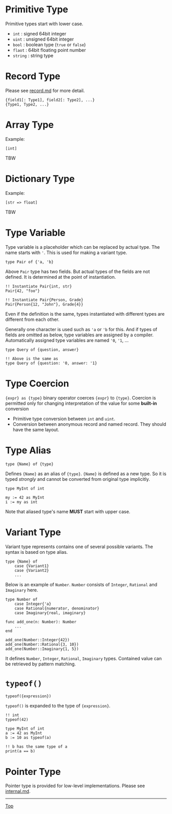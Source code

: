 # Primitive Type

Primitive types start with lower case.

- `int` : signed 64bit integer
- `uint` : unsigned 64bit integer
- `bool` : boolean type (`true` or `false`)
- `flaot` : 64bit floating point number
- `string` : string type

# Record Type

Please see [record.md](record.md) for more detail.

```
{field1[: Type1], field2[: Type2], ...}
{Type1, Type2, ...}
```

# Array Type

Example:

```
[int]
```

TBW

# Dictionary Type

Example:

```
[str => float]
```

TBW

# Type Variable

Type variable is a placeholder which can be replaced by actual type. The name starts with `'`.
This is used for making a variant type.

```
type Pair of {'a, 'b}
```

Above `Pair` type has two fields. But actual types of the fields are not defined. It is determined
at the point of instantiation.

```
!! Instantiate Pair{int, str}
Pair{42, "foo"}

!! Instantiate Pair{Person, Grade}
Pair{Person{12, "John"}, Grade{4}}
```

Even if the definition is the same, types instantiated with different types are different from each other.

Generally one character is used such as `'a` or `'b` for this. And if types of fields are omitted as below,
type variables are assigned by a compiler. Automatically assigned type variables are named `'0`, `'1`, ...

```
type Query of {question, answer}

!! Above is the same as
type Query of {question: '0, answer: '1}
```

# Type Coercion

`{expr} as {type}` binary operator coerces `{expr}` to `{type}`.
Coercion is permitted only for changing interpretation of the value for some **built-in** conversion

- Primitive type conversion between `int` and `uint`.
- Conversion between anonymous record and named record. They should have the same layout.

# Type Alias

```
type {Name} of {type}
```

Defines `{Name}` as an alias of `{type}`. `{Name}` is defined as a new type. So it is typed *strongly* and cannot be converted from original type implicitly.

```
type MyInt of int

my := 42 as MyInt
i := my as int
```

Note that aliased type's name **MUST** start with upper case.

# Variant Type

Variant type represents contains one of several possible variants. The syntax is based on type alias.

```
type {Name} of
    case {Variant1}
    case {Variant2}
    ...
```

Below is an example of `Number`. `Number` consists of `Integer`, `Rational` and `Imaginary` here.

```
type Number of
    case Integer{'a}
    case Rational{numerator, denominator}
    case Imaginary{real, imaginary}

func add_one(n: Number): Number
    ...
end

add_one(Number::Integer{42})
add_one(Number::Rational{3, 10})
add_one(Number::Imaginary{1, 5})
```

It defines `Number`, `Integer`, `Rational`, `Imaginary` types.
Contained value can be retrieved by pattern matching.

# `typeof()`

```
typeof({expression})
```

`typeof()` is expanded to the type of `{expression}`.

```
!! int
typeof(42)

type MyInt of int
a := 42 as MyInt
b := 10 as typeof(a)

!! b has the same type of a
print(a == b)
```

# Pointer Type

Pointer type is provided for low-level implementations. Please see [internal.md](./internal.md).

---
[Top](./README.md)
